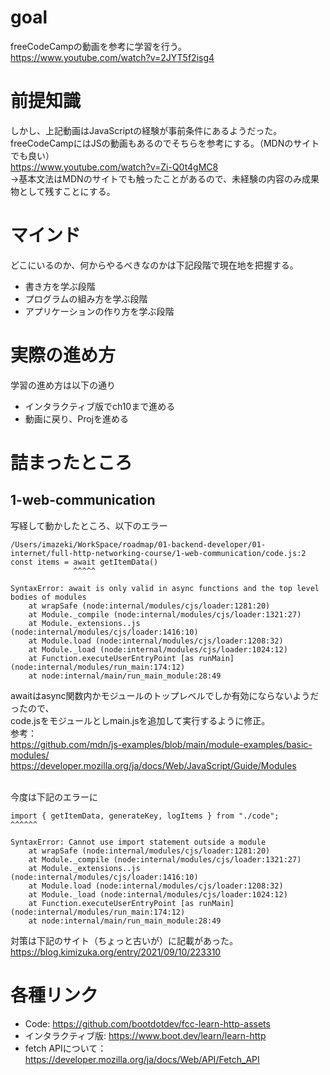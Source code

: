 # goal
freeCodeCampの動画を参考に学習を行う。<br>
https://www.youtube.com/watch?v=2JYT5f2isg4<br>

# 前提知識
しかし、上記動画はJavaScriptの経験が事前条件にあるようだった。<br>
freeCodeCampにはJSの動画もあるのでそちらを参考にする。（MDNのサイトでも良い）<br>
https://www.youtube.com/watch?v=Zi-Q0t4gMC8<br>
→基本文法はMDNのサイトでも触ったことがあるので、未経験の内容のみ成果物として残すことにする。<br>

# マインド
どこにいるのか、何からやるべきなのかは下記段階で現在地を把握する。<br>
* 書き方を学ぶ段階
* プログラムの組み方を学ぶ段階
* アプリケーションの作り方を学ぶ段階

# 実際の進め方
学習の進め方は以下の通り
* インタラクティブ版でch10まで進める
* 動画に戻り、Projを進める

# 詰まったところ
## 1-web-communication
写経して動かしたところ、以下のエラー
```
/Users/imazeki/WorkSpace/roadmap/01-backend-developer/01-internet/full-http-networking-course/1-web-communication/code.js:2
const items = await getItemData()
              ^^^^^

SyntaxError: await is only valid in async functions and the top level bodies of modules
    at wrapSafe (node:internal/modules/cjs/loader:1281:20)
    at Module._compile (node:internal/modules/cjs/loader:1321:27)
    at Module._extensions..js (node:internal/modules/cjs/loader:1416:10)
    at Module.load (node:internal/modules/cjs/loader:1208:32)
    at Module._load (node:internal/modules/cjs/loader:1024:12)
    at Function.executeUserEntryPoint [as runMain] (node:internal/modules/run_main:174:12)
    at node:internal/main/run_main_module:28:49
```

awaitはasync関数内かモジュールのトップレベルでしか有効にならないようだったので、<br>
code.jsをモジュールとしmain.jsを追加して実行するように修正。<br>
参考：<br>
https://github.com/mdn/js-examples/blob/main/module-examples/basic-modules/<br>
https://developer.mozilla.org/ja/docs/Web/JavaScript/Guide/Modules<br>

<br>
今度は下記のエラーに

```
import { getItemData, generateKey, logItems } from "./code";
^^^^^^

SyntaxError: Cannot use import statement outside a module
    at wrapSafe (node:internal/modules/cjs/loader:1281:20)
    at Module._compile (node:internal/modules/cjs/loader:1321:27)
    at Module._extensions..js (node:internal/modules/cjs/loader:1416:10)
    at Module.load (node:internal/modules/cjs/loader:1208:32)
    at Module._load (node:internal/modules/cjs/loader:1024:12)
    at Function.executeUserEntryPoint [as runMain] (node:internal/modules/run_main:174:12)
    at node:internal/main/run_main_module:28:49
```

対策は下記のサイト（ちょっと古いが）に記載があった。<br>
https://blog.kimizuka.org/entry/2021/09/10/223310<br>


# 各種リンク
* Code: https://github.com/bootdotdev/fcc-learn-http-assets
* インタラクティブ版: https://www.boot.dev/learn/learn-http
* fetch APIについて：https://developer.mozilla.org/ja/docs/Web/API/Fetch_API
